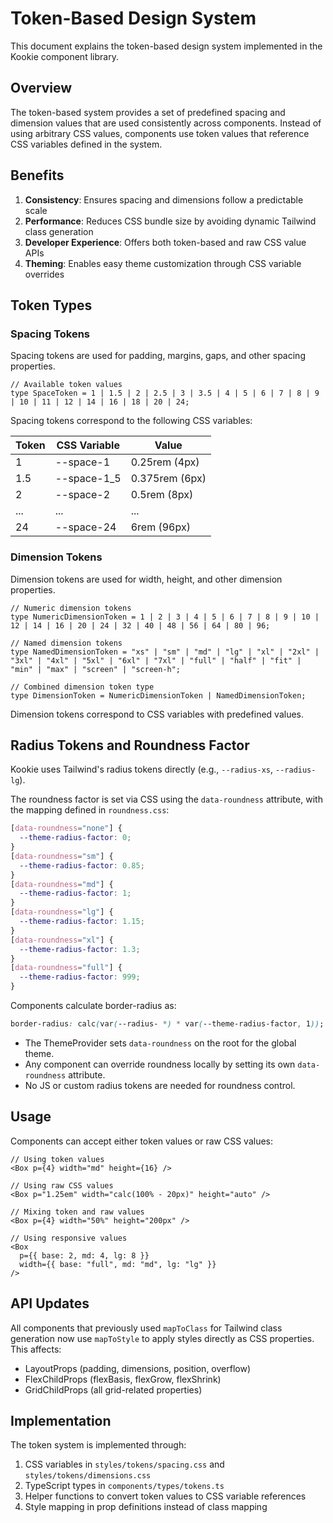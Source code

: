 # Token-Based Design System

This document explains the token-based design system implemented in the Kookie component library.

## Overview

The token-based system provides a set of predefined spacing and dimension values that are used consistently across components. Instead of using arbitrary CSS values, components use token values that reference CSS variables defined in the system.

## Benefits

1. **Consistency**: Ensures spacing and dimensions follow a predictable scale
2. **Performance**: Reduces CSS bundle size by avoiding dynamic Tailwind class generation
3. **Developer Experience**: Offers both token-based and raw CSS value APIs
4. **Theming**: Enables easy theme customization through CSS variable overrides

## Token Types

### Spacing Tokens

Spacing tokens are used for padding, margins, gaps, and other spacing properties.

```tsx
// Available token values
type SpaceToken = 1 | 1.5 | 2 | 2.5 | 3 | 3.5 | 4 | 5 | 6 | 7 | 8 | 9 | 10 | 11 | 12 | 14 | 16 | 18 | 20 | 24;
```

Spacing tokens correspond to the following CSS variables:

| Token | CSS Variable | Value          |
| ----- | ------------ | -------------- |
| 1     | --space-1    | 0.25rem (4px)  |
| 1.5   | --space-1_5  | 0.375rem (6px) |
| 2     | --space-2    | 0.5rem (8px)   |
| ...   | ...          | ...            |
| 24    | --space-24   | 6rem (96px)    |

### Dimension Tokens

Dimension tokens are used for width, height, and other dimension properties.

```tsx
// Numeric dimension tokens
type NumericDimensionToken = 1 | 2 | 3 | 4 | 5 | 6 | 7 | 8 | 9 | 10 | 12 | 14 | 16 | 20 | 24 | 32 | 40 | 48 | 56 | 64 | 80 | 96;

// Named dimension tokens
type NamedDimensionToken = "xs" | "sm" | "md" | "lg" | "xl" | "2xl" | "3xl" | "4xl" | "5xl" | "6xl" | "7xl" | "full" | "half" | "fit" | "min" | "max" | "screen" | "screen-h";

// Combined dimension token type
type DimensionToken = NumericDimensionToken | NamedDimensionToken;
```

Dimension tokens correspond to CSS variables with predefined values.

## Radius Tokens and Roundness Factor

Kookie uses Tailwind's radius tokens directly (e.g., `--radius-xs`, `--radius-lg`).

The roundness factor is set via CSS using the `data-roundness` attribute, with the mapping defined in `roundness.css`:

```css
[data-roundness="none"] {
  --theme-radius-factor: 0;
}
[data-roundness="sm"] {
  --theme-radius-factor: 0.85;
}
[data-roundness="md"] {
  --theme-radius-factor: 1;
}
[data-roundness="lg"] {
  --theme-radius-factor: 1.15;
}
[data-roundness="xl"] {
  --theme-radius-factor: 1.3;
}
[data-roundness="full"] {
  --theme-radius-factor: 999;
}
```

Components calculate border-radius as:

```css
border-radius: calc(var(--radius- *) * var(--theme-radius-factor, 1));
```

- The ThemeProvider sets `data-roundness` on the root for the global theme.
- Any component can override roundness locally by setting its own `data-roundness` attribute.
- No JS or custom radius tokens are needed for roundness control.

## Usage

Components can accept either token values or raw CSS values:

```tsx
// Using token values
<Box p={4} width="md" height={16} />

// Using raw CSS values
<Box p="1.25em" width="calc(100% - 20px)" height="auto" />

// Mixing token and raw values
<Box p={4} width="50%" height="200px" />

// Using responsive values
<Box
  p={{ base: 2, md: 4, lg: 8 }}
  width={{ base: "full", md: "md", lg: "lg" }}
/>
```

## API Updates

All components that previously used `mapToClass` for Tailwind class generation now use `mapToStyle` to apply styles directly as CSS properties. This affects:

- LayoutProps (padding, dimensions, position, overflow)
- FlexChildProps (flexBasis, flexGrow, flexShrink)
- GridChildProps (all grid-related properties)

## Implementation

The token system is implemented through:

1. CSS variables in `styles/tokens/spacing.css` and `styles/tokens/dimensions.css`
2. TypeScript types in `components/types/tokens.ts`
3. Helper functions to convert token values to CSS variable references
4. Style mapping in prop definitions instead of class mapping
